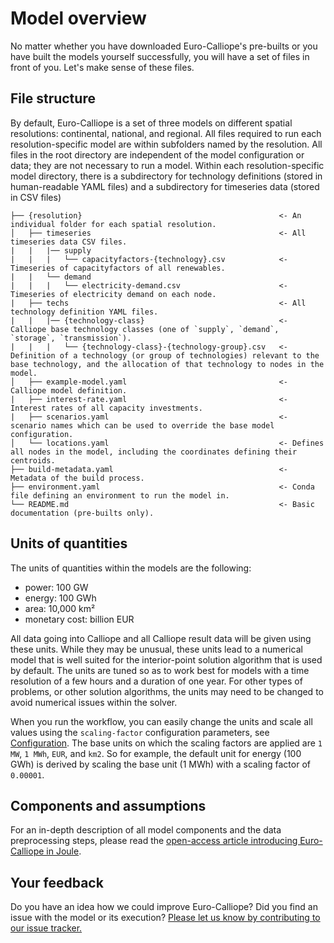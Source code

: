 # Model overview

No matter whether you have downloaded Euro-Calliope's pre-builts or you have built the models yourself successfully, you will have a set of files in front of you. Let's make sense of these files.

## File structure

By default, Euro-Calliope is a set of three models on different spatial resolutions: continental, national, and regional.
All files required to run each resolution-specific model are within subfolders named by the resolution.
All files in the root directory are independent of the model configuration or data; they are not necessary to run a model.
Within each resolution-specific model directory, there is a subdirectory for technology definitions (stored in human-readable YAML files) and a subdirectory for timeseries data (stored in CSV files)

```
├── {resolution}                                            <- An individual folder for each spatial resolution.
│   ├── timeseries                                          <- All timeseries data CSV files.
|   |   |── supply
|   |   |   └── capacityfactors-{technology}.csv            <- Timeseries of capacityfactors of all renewables.
|   |   └── demand
|   |   |   └── electricity-demand.csv                      <- Timeseries of electricity demand on each node.
|   ├── techs                                               <- All technology definition YAML files.
|   |   |── {technology-class}                              <- Calliope base technology classes (one of `supply`, `demand`, `storage`, `transmission`).
|   |   |   └── {technology-class}-{technology-group}.csv   <- Definition of a technology (or group of technologies) relevant to the base technology, and the allocation of that technology to nodes in the model.
│   ├── example-model.yaml                                  <- Calliope model definition.
|   ├── interest-rate.yaml                                  <- Interest rates of all capacity investments.
|   ├── scenarios.yaml                                      <- scenario names which can be used to override the base model configuration.
│   └── locations.yaml                                      <- Defines all nodes in the model, including the coordinates defining their centroids.
├── build-metadata.yaml                                     <- Metadata of the build process.
├── environment.yaml                                        <- Conda file defining an environment to run the model in.
└── README.md                                               <- Basic documentation (pre-builts only).
```

## Units of quantities

The units of quantities within the models are the following:

* power: 100 GW
* energy: 100 GWh
* area: 10,000 km²
* monetary cost: billion EUR

All data going into Calliope and all Calliope result data will be given using these units.
While they may be unusual, these units lead to a numerical model that is well suited for the interior-point solution algorithm that is used by default.
The units are tuned so as to work best for models with a time resolution of a few hours and a duration of one year.
For other types of problems, or other solution algorithms, the units may need to be changed to avoid numerical issues within the solver.

When you run the workflow, you can easily change the units and scale all values using the `scaling-factor` configuration parameters, see [Configuration](./customisation.md#configuration).
The base units on which the scaling factors are applied are `1 MW`, `1 MWh`, `EUR`, and `km2`.
So for example, the default unit for energy (100 GWh) is derived by scaling the base unit (1 MWh) with a scaling factor of `0.00001`.

## Components and assumptions

For an in-depth description of all model components and the data preprocessing steps, please read the [open-access article introducing Euro-Calliope in Joule](https://doi.org/10.1016/j.joule.2020.07.018).

## Your feedback

Do you have an idea how we could improve Euro-Calliope? Did you find an issue with the model or its execution? [Please let us know by contributing to our issue tracker.](https://github.com/calliope-project/euro-calliope/issues/new/choose)
